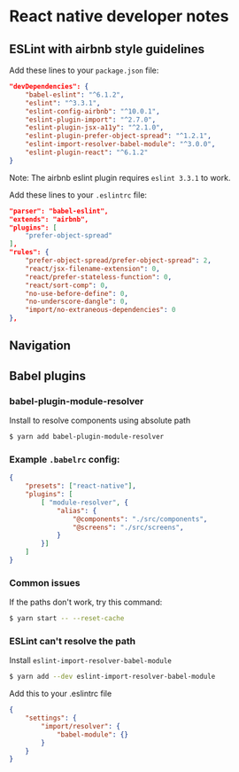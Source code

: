 # React native developer notes

## ESLint with airbnb style guidelines
Add these lines to your `package.json` file:
```json
"devDependencies": {
    "babel-eslint": "^6.1.2",
    "eslint": "^3.3.1",
    "eslint-config-airbnb": "^10.0.1",
    "eslint-plugin-import": "^2.7.0",
    "eslint-plugin-jsx-a11y": "^2.1.0",
    "eslint-plugin-prefer-object-spread": "^1.2.1",
    "eslint-import-resolver-babel-module": "^3.0.0",
    "eslint-plugin-react": "^6.1.2"
}

```
Note: The airbnb eslint plugin requires `eslint 3.3.1` to work.

Add these lines to your `.eslintrc` file:
```json
"parser": "babel-eslint",
"extends": "airbnb",
"plugins": [
    "prefer-object-spread"
],
"rules": {
    "prefer-object-spread/prefer-object-spread": 2,
    "react/jsx-filename-extension": 0,
    "react/prefer-stateless-function": 0,
    "react/sort-comp": 0,
    "no-use-before-define": 0,
    "no-underscore-dangle": 0,
    "import/no-extraneous-dependencies": 0
},
```

## Navigation

## Babel plugins
### babel-plugin-module-resolver
Install to resolve components using absolute path
```bash
$ yarn add babel-plugin-module-resolver
```
### Example `.babelrc` config:
```json
{
    "presets": ["react-native"],
    "plugins": [
        [ "module-resolver", {
            "alias": {
                "@components": "./src/components",
                "@screens": "./src/screens",
            }
        }]
    ]
}

```
### Common issues
If the paths don't work, try this command:
```bash
$ yarn start -- --reset-cache
```

### ESLint can't resolve the path
Install `eslint-import-resolver-babel-module`
```bash
$ yarn add --dev eslint-import-resolver-babel-module
```
Add this to your .eslintrc file
```json
{
    "settings": {
        "import/resolver": {
            "babel-module": {}
        }
    }
}
```
